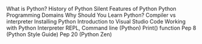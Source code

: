 What is Python?
History of Python
Silent Features of Python
Python Programming Domains
Why Should You Learn Python?
Compiler vs interpreter
Installing Python
Introduction to Visual Studio Code
Working with Python Interpreter 
REPL, Command line (Python)
Print() function
Pep 8 (Python Style Guide)
Pep 20 (Python Zen)
